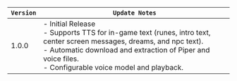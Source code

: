 | `Version` | `Update Notes`                                                                                                                                                                                                                             |
|-----------|--------------------------------------------------------------------------------------------------------------------------------------------------------------------------------------------------------------------------------------------|
| 1.0.0     | - Initial Release<br/> - Supports TTS for in-game text (runes, intro text, center screen messages, dreams, and npc text).<br/> - Automatic download and extraction of Piper and voice files.<br/> - Configurable voice model and playback. |